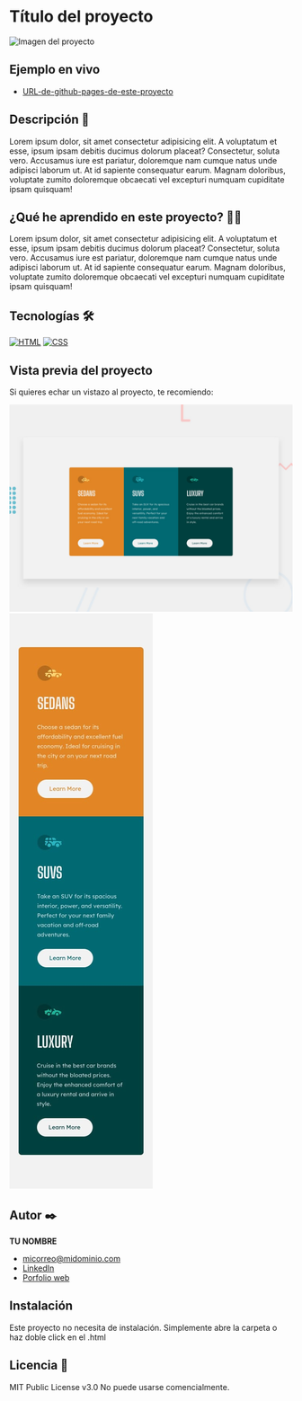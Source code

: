 # Título del proyecto

![Imagen del proyecto](https://github.com/eduardofierropro/Portafolio-y-CV/blob/main/IMAGEN-DEL-PROYECTO.jpg?raw=true)

## Ejemplo en vivo

- [URL-de-github-pages-de-este-proyecto](URL-de-github-pages-de-este-proyecto)

## Descripción 📑

Lorem ipsum dolor, sit amet consectetur adipisicing elit. A voluptatum et esse, ipsum ipsam debitis ducimus dolorum placeat? Consectetur, soluta vero. Accusamus iure est pariatur, doloremque nam cumque natus unde adipisci laborum ut. At id sapiente consequatur earum. Magnam doloribus, voluptate zumito doloremque obcaecati vel excepturi numquam cupiditate ipsam quisquam!

## ¿Qué he aprendido en este proyecto? 🙇🏻

Lorem ipsum dolor, sit amet consectetur adipisicing elit. A voluptatum et esse, ipsum ipsam debitis ducimus dolorum placeat? Consectetur, soluta vero. Accusamus iure est pariatur, doloremque nam cumque natus unde adipisci laborum ut. At id sapiente consequatur earum. Magnam doloribus, voluptate zumito doloremque obcaecati vel excepturi numquam cupiditate ipsam quisquam!

## Tecnologías 🛠

<!-- Iconos sacados de: https://github.com/hendrasob/badges/blob/master/README.md y https://github.com/alexandresanlim/Badges4-README.md-Profile -->

[![HTML](https://img.shields.io/badge/HTML5-E34F26?style=for-the-badge&logo=html5&logoColor=white)](https://es.wikipedia.org/wiki/HTML5)
[![CSS](https://img.shields.io/badge/CSS3-1572B6?style=for-the-badge&logo=css3&logoColor=white)](https://es.wikipedia.org/wiki/CSS)

## Vista previa del proyecto

Si quieres echar un vistazo al proyecto, te recomiendo:

![Captura del proyecto](https://raw.githubusercontent.com/monre036/3-column-preview-card-component/main/design/desktop-preview.jpg)
![Captura del proyecto](https://raw.githubusercontent.com/monre036/3-column-preview-card-component/main/design/mobile-design.jpg)
## Autor ✒️

**TU NOMBRE**

- [micorreo@midominio.com](micorreo@midominio.com)
- [LinkedIn](https://www.linkedin.com/in/tu-url-de-linkedin/)
- [Porfolio web](https://tu-dominio.com/)

## Instalación

Este proyecto no necesita de instalación. Simplemente abre la carpeta o haz doble click en el .html

## Licencia 📄

MIT Public License v3.0
No puede usarse comencialmente.
